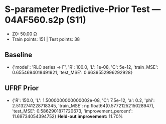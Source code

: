 # S-parameter Predictive-Prior Test — 04AF560.s2p (S11)
- Z0: 50.00 Ω
- Train points: 151  |  Test points: 38

## Baseline
- {'model': 'RLC series -> Γ', 'R': 100.0, 'L': 1e-08, 'C': 5e-12, 'train_MSE': 0.6554694018491921, 'test_MSE': 0.6639552996292928}

## UFRF Prior
- {'R': 150.0, 'L': 1.5000000000000002e-08, 'C': 7.5e-12, 'a': 0.2, 'phi': 2.5132741228718345, 'train_MSE': np.float64(0.5772125215028947), 'test_MSE': 0.5862901871720673, 'improvement_percent': 11.69734054394752}
**Held-out improvement:** 11.70%